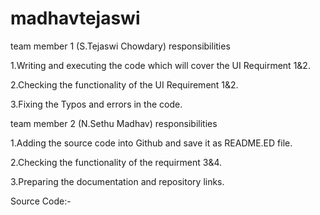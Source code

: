 # madhavtejaswi
team member 1 (S.Tejaswi Chowdary) responsibilities

1.Writing and executing the code which will cover the UI Requirment 1&2.

2.Checking the functionality of the UI Requirement 1&2.

3.Fixing the Typos and errors in the code.

team member 2 (N.Sethu Madhav) responsibilities

1.Adding the source code into Github and save it as README.ED file.

2.Checking the functionality of the requirment 3&4.

3.Preparing the documentation and repository links.

Source Code:-

